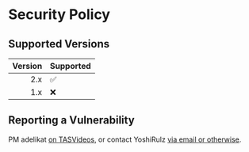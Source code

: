 # Security Policy

## Supported Versions

Version | Supported
--:|:--
2.x | :white_check_mark:
1.x | :x:

## Reporting a Vulnerability

PM adelikat [on TASVideos](https://tasvideos.org/Messages/Create?defaultToUser=adelikat), or contact YoshiRulz [via email or otherwise](https://yoshirulz.dev).
